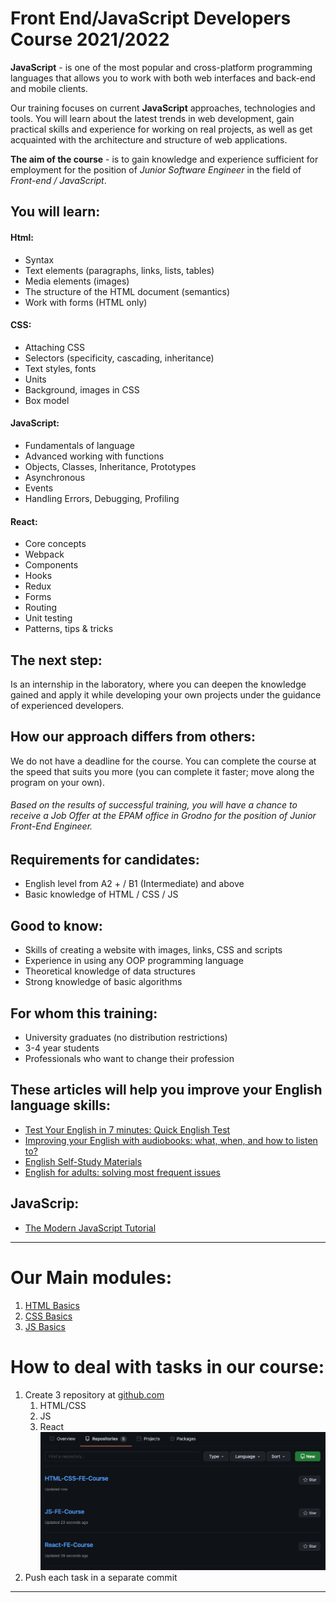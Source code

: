 # Front End/JavaScript Developers Course 2021/2022

__JavaScript__ - is one of the most popular and cross-platform programming languages that allows you to work with both web interfaces and back-end and mobile clients.

Our training focuses on current __JavaScript__ approaches, technologies and tools. You will learn about the latest trends in web development, gain practical skills and experience for working on real projects, as well as get acquainted with the architecture and structure of web applications.

__The aim of the course__ - is to gain knowledge and experience sufficient for employment for the position of *Junior Software Engineer* in the field of *Front-end / JavaScript*.

## You will learn:
#### Html:
- Syntax
- Text elements (paragraphs, links, lists, tables)
- Media elements (images)
- The structure of the HTML document (semantics)
- Work with forms (HTML only)
#### CSS:
- Attaching CSS
- Selectors (specificity, cascading, inheritance)
- Text styles, fonts
- Units
- Background, images in CSS
- Box model
#### JavaScript:
- Fundamentals of language
- Advanced working with functions
- Objects, Classes, Inheritance, Prototypes
- Asynchronous
- Events
- Handling Errors, Debugging, Profiling
#### React:
- Core concepts
- Webpack
- Components
- Hooks
- Redux
- Forms
- Routing
- Unit testing
- Patterns, tips & tricks

## The next step:
Is an internship in the laboratory, where you can deepen the knowledge gained and apply it while developing your own projects under the guidance of experienced developers. 

## How our approach differs from others:
We do not have a deadline for the course. You can complete the course at the speed that suits you more (you can complete it faster; move along the program on your own).

###### Based on the results of successful training, you will have a chance to receive a Job Offer at the EPAM office in Grodno for the position of Junior Front-End Engineer.

## Requirements for candidates:
- English level from A2 + / B1 (Intermediate) and above
- Basic knowledge of HTML / CSS / JS

## Good to know:
- Skills of creating a website with images, links, CSS and scripts
- Experience in using any OOP programming language
- Theoretical knowledge of data structures
- Strong knowledge of basic algorithms

## For whom this training:
- University graduates (no distribution restrictions)
- 3-4 year students
- Professionals who want to change their profession

## These articles will help you improve your English language skills:
- [Test Your English in 7 minutes: Quick English Test](https://training.by/#!/News/328)
- [Improving your English with audiobooks: what, when, and how to listen to?](https://training.by/#!/News/313)
- [English Self-Study Materials](https://training.by/#!/News/203)
- [English for adults: solving most frequent issues](https://training.by/#!/News/180)

## JavaScrip:
- [The Modern JavaScript Tutorial](https://javascript.info/)
-------
# Our Main modules:
1. [HTML Basics](https://github.com/Front-Grodno/Front-Grodno-JS-course-2021/tree/master/modules/html)
1. [CSS Basics](https://github.com/Front-Grodno/Front-Grodno-JS-course-2021/tree/master/modules/css)
1. [JS Basics](https://github.com/Front-Grodno/Front-Grodno-JS-course-2021/tree/master/modules/js)

# How to deal with tasks in our course:
1. Create 3 repository at [github.com](https://github.com/)
    1. HTML/CSS
    1. JS
    1. React
![image info](assets/git_example.png)
1. Push each task in a separate commit
-------

